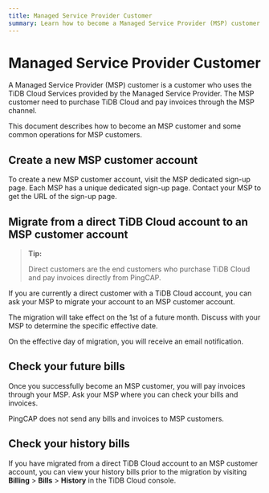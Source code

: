 ```yaml
---
title: Managed Service Provider Customer
summary: Learn how to become a Managed Service Provider (MSP) customer.
---
```


# Managed Service Provider Customer

A Managed Service Provider (MSP) customer is a customer who uses the TiDB Cloud Services provided by the Managed Service Provider. The MSP customer need to purchase TiDB Cloud and pay invoices through the MSP channel.

This document describes how to become an MSP customer and some common operations for MSP customers.

## Create a new MSP customer account

To create a new MSP customer account, visit the MSP dedicated sign-up page. Each MSP has a unique dedicated sign-up page. Contact your MSP to get the URL of the sign-up page.

## Migrate from a direct TiDB Cloud account to an MSP customer account

> **Tip:**
>
> Direct customers are the end customers who purchase TiDB Cloud and pay invoices directly from PingCAP.

If you are currently a direct customer with a TiDB Cloud account, you can ask your MSP to migrate your account to an MSP customer account.

The migration will take effect on the 1st of a future month. Discuss with your MSP to determine the specific effective date.

On the effective day of migration, you will receive an email notification.

## Check your future bills

Once you successfully become an MSP customer, you will pay invoices through your MSP. Ask your MSP where you can check your bills and invoices.

PingCAP does not send any bills and invoices to MSP customers.

## Check your history bills

If you have migrated from a direct TiDB Cloud account to an MSP customer account, you can view your history bills prior to the migration by visiting **Billing** > **Bills** > **History** in the TiDB Cloud console.
